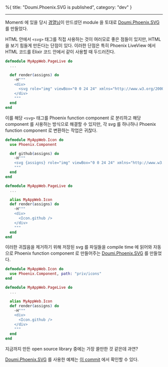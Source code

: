 %{
title: "Doumi.Phoenix.SVG is published",
category: "dev"
}

---

Momenti 에 있을 당시 [경열님](https://github.com/chitacan)이 만드셨던 module 을 토대로 [Doumi.Phoenix.SVG]를 만들었다.

HTML 안에서 `<svg>` 태그를 직접 사용하는 것이 여러모로 좋은 점들이 있지만, HTML 을 보기 힘들게 만든다는 단점이 있다. 이러한 단점은 특히 Phoenix LiveView 에서 HTML 코드를 Elixir 코드 안에서 같이 사용할 때 두드러진다.

```elixir
defmodule MyAppWeb.PageLive do
  ...

  def render(assigns) do
    ~H"""
    <div>
      <svg role="img" viewBox="0 0 24 24" xmlns="http://www.w3.org/2000/svg"><title>Elixir</title><path d="M19.793 16.575c0 3.752-2.927 7.426-7.743 7.426-5.249 0-7.843-3.71-7.843-8.29 0-5.21 3.892-12.952 8-15.647a.397.397 0 0 1 .61.371 9.716 9.716 0 0 0 1.694 6.518c.522.795 1.092 1.478 1.763 2.352.94 1.227 1.637 1.906 2.644 3.842l.015.028a7.107 7.107 0 0 1 .86 3.4z"/></svg>
    </div>
    """
  end
end
```

이를 해당 `<svg>` 태그를 Phoenix function component 로 분리하고 해당 component 를 사용하는 방식으로 해결할 수 있지만, 각 svg 를 하나하나 Phoenix function component 로 변환하는 작업은 귀찮다.

```elixir
defmodule MyAppWeb.Icon do
  use Phoenix.Component

  def github(assigns) do
    ~H"""
    <svg {assigns} role="img" viewBox="0 0 24 24" xmlns="http://www.w3.org/2000/svg"><title>Elixir</title><path d="M19.793 16.575c0 3.752-2.927 7.426-7.743 7.426-5.249 0-7.843-3.71-7.843-8.29 0-5.21 3.892-12.952 8-15.647a.397.397 0 0 1 .61.371 9.716 9.716 0 0 0 1.694 6.518c.522.795 1.092 1.478 1.763 2.352.94 1.227 1.637 1.906 2.644 3.842l.015.028a7.107 7.107 0 0 1 .86 3.4z"/></svg>
    """
  end
end

defmodule MyAppWeb.PageLive do
  ...

  alias MyAppWeb.Icon
  def render(assigns) do
    ~H"""
    <div>
      <Icon.github />
    </div>
    """
  end
end
```

이러한 귀찮음을 제거하기 위해 저장된 svg 를 파일들을 compile time 에 읽어와 자동으로 Phoenix function component 로 만들어주는 [Doumi.Phoenix.SVG] 를 만들었다.

```elixir
defmodule MyAppWeb.Icon do
  use Phoenix.Component, path: "priv/icons"
end

defmodule MyAppWeb.PageLive do
  ...

  alias MyAppWeb.Icon
  def render(assigns) do
    ~H"""
    <div>
      <Icon.github />
    </div>
    """
  end
end
```

지금까지 만든 open source library 중에는 가장 쓸만한 것 같은데 과연?

[Doumi.Phoenix.SVG] 를 사용한 예제는 [이 commit](https://github.com/nallwhy/json_corp/commit/80fd9d40104d811de26d6abc5adc20a9911d241d) 에서 확인할 수 있다.

[doumi.phoenix.svg]: https://github.com/nallwhy/doumi_phoenix_svg
